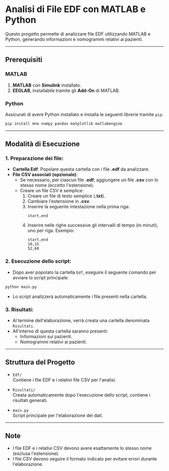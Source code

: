 
# Analisi di File EDF con MATLAB e Python

Questo progetto permette di analizzare file EDF utilizzando MATLAB e Python, generando informazioni e nomogrammi relativi ai pazienti.

---

## Prerequisiti

### MATLAB
1. **MATLAB** con **Simulink** installato.
2. **EEGLAB**, installabile tramite gli **Add-On** di MATLAB.

### Python
Assicurati di avere Python installato e installa le seguenti librerie tramite `pip`:

```bash
pip install mne numpy pandas matplotlib matlabengine
```

---

## Modalità di Esecuzione

### 1. Preparazione dei file:
- **Cartella Edf**: Popolare questa cartella con i file **.edf** da analizzare.
- **File CSV associati (opzionale)**:
  - Se necessario, per ciascun file **.edf**, aggiungere un file **.csv** con lo stesso nome (eccetto l'estensione).
  - Creare un file CSV è semplice:
    1. Creare un file di testo semplice (**.txt**).
    2. Cambiare l'estensione in **.csv**.
    3. Inserire la seguente intestazione nella prima riga:
       ```
       start,end
       ```
    4. Inserire nelle righe successive gli intervalli di tempo (in minuti), uno per riga. Esempio:
       ```
       start,end
       10,15
       52,60
       ```

### 2. Esecuzione dello script:
- Dopo aver popolato la cartella `Edf`, eseguire il seguente comando per avviare lo script principale:

```bash
python main.py
```

- Lo script analizzerà automaticamente i file presenti nella cartella.

### 3. Risultati:
- Al termine dell'elaborazione, verrà creata una cartella denominata `Risultati`.
- All'interno di questa cartella saranno presenti:
  - Informazioni sui pazienti.
  - Nomogrammi relativi ai pazienti.

---

## Struttura del Progetto

- `Edf/`  
  Contiene i file EDF e i relativi file CSV per l'analisi.

- `Risultati/`  
  Creata automaticamente dopo l'esecuzione dello script, contiene i risultati generati.

- `main.py`  
  Script principale per l'elaborazione dei dati.

---

## Note

- I file EDF e i relativi CSV devono avere esattamente lo stesso nome (esclusa l'estensione).
- I file CSV devono seguire il formato indicato per evitare errori durante l'elaborazione.
